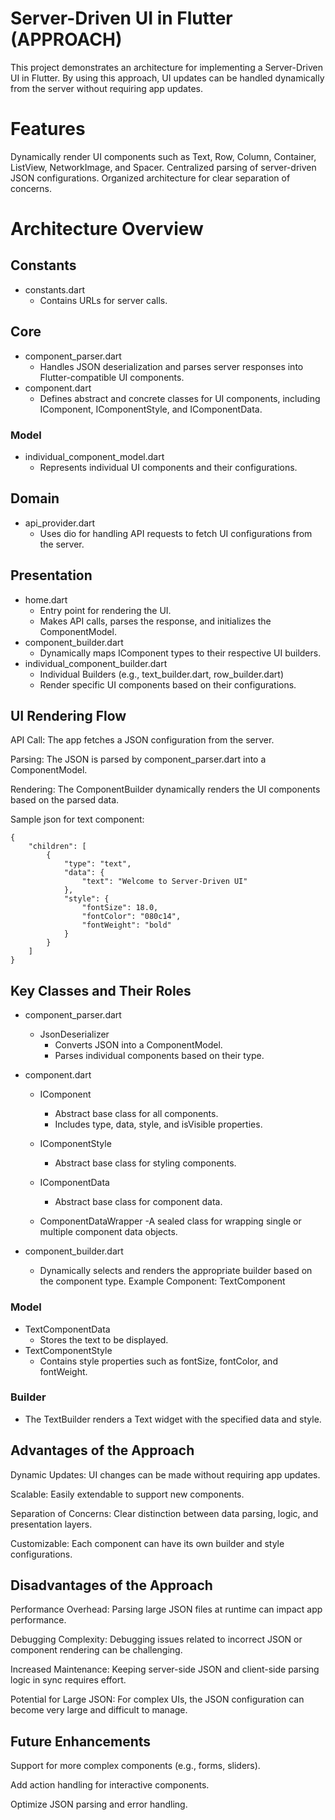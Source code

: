 # Server-Driven UI in Flutter (APPROACH)

This project demonstrates an architecture for implementing a Server-Driven UI in Flutter. By using this approach, UI updates can be handled dynamically from the server without requiring app updates.

# Features
Dynamically render UI components such as Text, Row, Column, Container, ListView, NetworkImage, and Spacer.
Centralized parsing of server-driven JSON configurations.
Organized architecture for clear separation of concerns.


# Architecture Overview

## Constants
- constants.dart
  - Contains URLs for server calls.

## Core
- component_parser.dart
  - Handles JSON deserialization and parses server responses into Flutter-compatible UI components.
- component.dart
  - Defines abstract and concrete classes for UI components, including IComponent, IComponentStyle, and IComponentData.

### Model
- individual_component_model.dart
  - Represents individual UI components and their configurations.

## Domain
- api_provider.dart
  - Uses dio for handling API requests to fetch UI configurations from the server.

## Presentation
- home.dart
  - Entry point for rendering the UI.
  - Makes API calls, parses the response, and initializes the ComponentModel.
- component_builder.dart
  - Dynamically maps IComponent types to their respective UI builders.
- individual_component_builder.dart
  - Individual Builders (e.g., text_builder.dart, row_builder.dart)
  - Render specific UI components based on their configurations.

## UI Rendering Flow

API Call: The app fetches a JSON configuration from the server.

Parsing: The JSON is parsed by component_parser.dart into a ComponentModel.

Rendering: The ComponentBuilder dynamically renders the UI components based on the parsed data.

Sample json for text component: 
```
{
    "children": [
        {
            "type": "text",
            "data": {
                "text": "Welcome to Server-Driven UI"
            },
            "style": {
                "fontSize": 18.0,
                "fontColor": "080c14",
                "fontWeight": "bold"
            }
        }
    ]
}
```


## Key Classes and Their Roles

- component_parser.dart
  - JsonDeserializer
    - Converts JSON into a ComponentModel.
    - Parses individual components based on their type.

- component.dart
  - IComponent
    - Abstract base class for all components.
    - Includes type, data, style, and isVisible properties.

  - IComponentStyle
    - Abstract base class for styling components.

  - IComponentData
    - Abstract base class for component data.

  - ComponentDataWrapper
    -A sealed class for wrapping single or multiple component data objects.

- component_builder.dart
  - Dynamically selects and renders the appropriate builder based on the component type.
    Example Component: TextComponent

### Model

- TextComponentData
  - Stores the text to be displayed.
- TextComponentStyle
  - Contains style properties such as fontSize, fontColor, and fontWeight.

### Builder
- The TextBuilder renders a Text widget with the specified data and style.

## Advantages of the Approach

Dynamic Updates: UI changes can be made without requiring app updates.

Scalable: Easily extendable to support new components.

Separation of Concerns: Clear distinction between data parsing, logic, and presentation layers.

Customizable: Each component can have its own builder and style configurations.

## Disadvantages of the Approach

Performance Overhead: Parsing large JSON files at runtime can impact app performance.

Debugging Complexity: Debugging issues related to incorrect JSON or component rendering can be challenging.

Increased Maintenance: Keeping server-side JSON and client-side parsing logic in sync requires effort.

Potential for Large JSON: For complex UIs, the JSON configuration can become very large and difficult to manage.

## Future Enhancements

Support for more complex components (e.g., forms, sliders).

Add action handling for interactive components.

Optimize JSON parsing and error handling.


